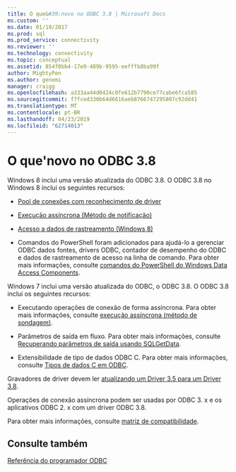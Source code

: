 ```yaml
---
title: O que&#39;novo no ODBC 3.8 | Microsoft Docs
ms.custom: ''
ms.date: 01/19/2017
ms.prod: sql
ms.prod_service: connectivity
ms.reviewer: ''
ms.technology: connectivity
ms.topic: conceptual
ms.assetid: 854f0bb4-17e9-489b-9595-eefffb8ba99f
author: MightyPen
ms.author: genemi
manager: craigg
ms.openlocfilehash: a333aa44d0424c0fe612b7790ce77cabe6fca585
ms.sourcegitcommit: f7fced330b64d6616aeb8766747295807c92dd41
ms.translationtype: MT
ms.contentlocale: pt-BR
ms.lasthandoff: 04/23/2019
ms.locfileid: "62714013"
---
```

# <a name="what39s-new-in-odbc-38"></a>O que&#39;novo no ODBC 3.8
Windows 8 inclui uma versão atualizada do ODBC 3.8. O ODBC 3.8 no Windows 8 inclui os seguintes recursos:  
  
-   [Pool de conexões com reconhecimento de driver](../../odbc/reference/develop-app/driver-aware-connection-pooling.md)  
  
-   [Execução assíncrona (Método de notificação)](../../odbc/reference/develop-app/asynchronous-execution-notification-method.md)  
  
-   [Acesso a dados de rastreamento (Windows 8)](https://msdn.microsoft.com/library/windows/desktop/hh829624.aspx)  
  
-   Comandos do PowerShell foram adicionados para ajudá-lo a gerenciar ODBC dados fontes, drivers ODBC, contador de desempenho do ODBC e dados de rastreamento de acesso na linha de comando.  Para obter mais informações, consulte [comandos do PowerShell do Windows Data Access Components](https://msdn.microsoft.com/library/windows/desktop/jj134064.aspx).  
  
 Windows 7 inclui uma versão atualizada do ODBC, o ODBC 3.8. O ODBC 3.8 inclui os seguintes recursos:  
  
-   Executando operações de conexão de forma assíncrona. Para obter mais informações, consulte [execução assíncrona (método de sondagem)](../../odbc/reference/develop-app/asynchronous-execution-polling-method.md).  
  
-   Parâmetros de saída em fluxo. Para obter mais informações, consulte [Recuperando parâmetros de saída usando SQLGetData](../../odbc/reference/develop-app/retrieving-output-parameters-using-sqlgetdata.md).  
  
-   Extensibilidade de tipo de dados ODBC C. Para obter mais informações, consulte [Tipos de dados C em ODBC](../../odbc/reference/develop-app/c-data-types-in-odbc.md).  
  
 Gravadores de driver devem ler [atualizando um Driver 3.5 para um Driver 3.8](../../odbc/reference/develop-driver/upgrading-a-3-5-driver-to-a-3-8-driver.md).  
  
 Operações de conexão assíncrona podem ser usadas por ODBC 3. x e os aplicativos ODBC 2. x com um driver ODBC 3.8.  
  
 Para obter mais informações, consulte [matriz de compatibilidade](../../odbc/reference/develop-app/compatibility-matrix.md).  
  
## <a name="see-also"></a>Consulte também  
 [Referência do programador ODBC](../../odbc/reference/odbc-programmer-s-reference.md)
